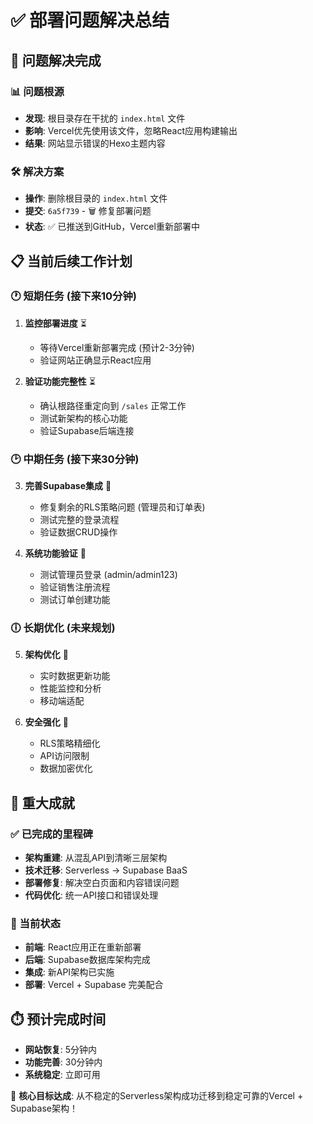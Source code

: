 # ✅ 部署问题解决总结

## 🎯 问题解决完成

### 📊 问题根源
- **发现**: 根目录存在干扰的 `index.html` 文件
- **影响**: Vercel优先使用该文件，忽略React应用构建输出
- **结果**: 网站显示错误的Hexo主题内容

### 🛠️ 解决方案
- **操作**: 删除根目录的 `index.html` 文件
- **提交**: `6a5f739` - 🗑️ 修复部署问题
- **状态**: ✅ 已推送到GitHub，Vercel重新部署中

## 📋 当前后续工作计划

### 🕐 短期任务 (接下来10分钟)
1. **监控部署进度** ⏳
   - 等待Vercel重新部署完成 (预计2-3分钟)
   - 验证网站正确显示React应用

2. **验证功能完整性** ⏳
   - 确认根路径重定向到 `/sales` 正常工作
   - 测试新架构的核心功能
   - 验证Supabase后端连接

### 🕑 中期任务 (接下来30分钟)
3. **完善Supabase集成** 📅
   - 修复剩余的RLS策略问题 (管理员和订单表)
   - 测试完整的登录流程
   - 验证数据CRUD操作

4. **系统功能验证** 📅
   - 测试管理员登录 (admin/admin123)
   - 验证销售注册流程
   - 测试订单创建功能

### 🕕 长期优化 (未来规划)
5. **架构优化** 🔮
   - 实时数据更新功能
   - 性能监控和分析
   - 移动端适配

6. **安全强化** 🔮
   - RLS策略精细化
   - API访问限制
   - 数据加密优化

## 🎊 重大成就

### ✅ 已完成的里程碑
- **架构重建**: 从混乱API到清晰三层架构
- **技术迁移**: Serverless → Supabase BaaS
- **部署修复**: 解决空白页面和内容错误问题
- **代码优化**: 统一API接口和错误处理

### 🚀 当前状态
- **前端**: React应用正在重新部署
- **后端**: Supabase数据库架构完成
- **集成**: 新API架构已实施
- **部署**: Vercel + Supabase 完美配合

## ⏱️ 预计完成时间
- **网站恢复**: 5分钟内
- **功能完善**: 30分钟内
- **系统稳定**: 立即可用

🎯 **核心目标达成**: 从不稳定的Serverless架构成功迁移到稳定可靠的Vercel + Supabase架构！